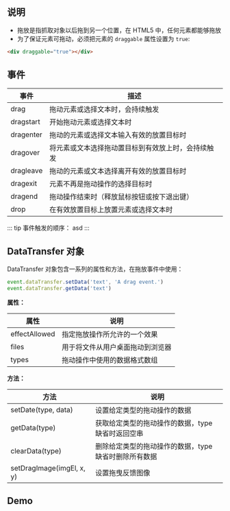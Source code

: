 ## 说明

+ 拖放是指抓取对象以后拖到另一个位置，在 HTML5 中，任何元素都能够拖放
+ 为了保证元素可拖动，必须把元素的 `draggable` 属性设置为 `true`:

```html
<div draggable="true"></div>
```

## 事件

|事件|描述|
|-|-|
|drag|拖动元素或选择文本时，会持续触发|
|dragstart|开始拖动元素或选择文本时|
|dragenter|拖动的元素或选择文本输入有效的放置目标时|
|dragover|将元素或文本选择拖动置目标到有效放上时，会持续触发|
|dragleave|拖动的元素或文本选择离开有效的放置目标时|
|dragexit|元素不再是拖动操作的选择目标时|
|dragend|拖动操作结束时（释放鼠标按钮或按下退出键）|
|drop|在有效放置目标上放置元素或选择文本时|

::: tip 事件触发的顺序：
asd
:::


## DataTransfer 对象

DataTransfer 对象包含一系列的属性和方法，在拖放事件中使用：

```js
event.dataTransfer.setData('text', 'A drag event.')
event.dataTransfer.getData('text')
```

**属性：**

|属性|说明|
|-|-|
|effectAllowed|指定拖放操作所允许的一个效果|
|files|用于将文件从用户桌面拖动到浏览器|
|types|拖动操作中使用的数据格式数组|

**方法：**

|方法|说明|
|-|-|
|setDate(type, data)|设置给定类型的拖动操作的数据|
|getData(type)|获取给定类型的拖动操作的数据，type 缺省时返回空串|
|clearData(type)|删除给定类型的拖动操作的数据，type 缺省时删除所有数据|
|setDragImage(imgEl, x, y)|设置拖曳反馈图像|


## Demo

